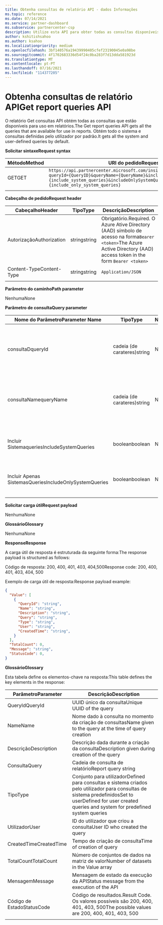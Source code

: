 ```yaml
---
title: Obtenha consultas de relatório API - dados Informações
ms.topic: reference
ms.date: 07/14/2021
ms.service: partner-dashboard
ms.subservice: partnercenter-csp
description: Utilize esta API para obter todas as consultas disponíveis para uso no relatório API.
author: kshitishsahoo
ms.author: ksahoo
ms.localizationpriority: medium
ms.openlocfilehash: 3bf140576a19439990405cfef23190045e0a98be
ms.sourcegitcommit: 4f1702683336d54f24c0ba283f7d13dda581923d
ms.translationtype: MT
ms.contentlocale: pt-PT
ms.lasthandoff: 07/16/2021
ms.locfileid: "114377205"
---
```

# <a name="get-report-queries-api"></a><span data-ttu-id="6a3fb-103">Obtenha consultas de relatório API</span><span class="sxs-lookup"><span data-stu-id="6a3fb-103">Get report queries API</span></span>

<span data-ttu-id="6a3fb-104">O relatório Get consultas API obtém todas as consultas que estão disponíveis para uso em relatórios.</span><span class="sxs-lookup"><span data-stu-id="6a3fb-104">The Get report queries API gets all the queries that are available for use in reports.</span></span> <span data-ttu-id="6a3fb-105">Obtém todo o sistema e consultas definidas pelo utilizador por padrão.</span><span class="sxs-lookup"><span data-stu-id="6a3fb-105">It gets all the system and user-defined queries by default.</span></span>

<span data-ttu-id="6a3fb-106">**Solicitar sintaxe**</span><span class="sxs-lookup"><span data-stu-id="6a3fb-106">**Request syntax**</span></span>

|    <span data-ttu-id="6a3fb-107">Método</span><span class="sxs-lookup"><span data-stu-id="6a3fb-107">Method</span></span>    |    <span data-ttu-id="6a3fb-108">URI do pedido</span><span class="sxs-lookup"><span data-stu-id="6a3fb-108">Request URI</span></span>    |
|    ----    |    ----    |
|    <span data-ttu-id="6a3fb-109">GET</span><span class="sxs-lookup"><span data-stu-id="6a3fb-109">GET</span></span>    |    `https://api.partnercenter.microsoft.com/insights/v1/mpn/ScheduledQueries?queryId={QueryID}&queryName={QueryName}&includeSystemQueries={include_system_queries}&includeOnlySystemQueries={include_only_system_queries}`     |
|        |        |

<span data-ttu-id="6a3fb-110">**Cabeçalho de pedido**</span><span class="sxs-lookup"><span data-stu-id="6a3fb-110">**Request header**</span></span>

|    <span data-ttu-id="6a3fb-111">Cabeçalho</span><span class="sxs-lookup"><span data-stu-id="6a3fb-111">Header</span></span>    |    <span data-ttu-id="6a3fb-112">Tipo</span><span class="sxs-lookup"><span data-stu-id="6a3fb-112">Type</span></span>    |    <span data-ttu-id="6a3fb-113">Descrição</span><span class="sxs-lookup"><span data-stu-id="6a3fb-113">Description</span></span>    |
|    ----    |    ----    |    ----    |
|    <span data-ttu-id="6a3fb-114">Autorização</span><span class="sxs-lookup"><span data-stu-id="6a3fb-114">Authorization</span></span>    |    <span data-ttu-id="6a3fb-115">string</span><span class="sxs-lookup"><span data-stu-id="6a3fb-115">string</span></span>    |    <span data-ttu-id="6a3fb-116">Obrigatório.</span><span class="sxs-lookup"><span data-stu-id="6a3fb-116">Required.</span></span> <span data-ttu-id="6a3fb-117">O Azure Ative Directory (AAD) símbolo de acesso na forma`Bearer <token>`</span><span class="sxs-lookup"><span data-stu-id="6a3fb-117">The Azure Active Directory (AAD) access token in the form `Bearer <token>`</span></span>    |
|    <span data-ttu-id="6a3fb-118">Content-Type</span><span class="sxs-lookup"><span data-stu-id="6a3fb-118">Content-Type</span></span>    |    <span data-ttu-id="6a3fb-119">string</span><span class="sxs-lookup"><span data-stu-id="6a3fb-119">string</span></span>    |    `Application/JSON`    |
|        |        |        |

<span data-ttu-id="6a3fb-120">**Parâmetro do caminho**</span><span class="sxs-lookup"><span data-stu-id="6a3fb-120">**Path parameter**</span></span>

<span data-ttu-id="6a3fb-121">Nenhuma</span><span class="sxs-lookup"><span data-stu-id="6a3fb-121">None</span></span>

<span data-ttu-id="6a3fb-122">**Parâmetro de consulta**</span><span class="sxs-lookup"><span data-stu-id="6a3fb-122">**Query parameter**</span></span>

|    <span data-ttu-id="6a3fb-123">Nome do Parâmetro</span><span class="sxs-lookup"><span data-stu-id="6a3fb-123">Parameter Name</span></span>    |    <span data-ttu-id="6a3fb-124">Tipo</span><span class="sxs-lookup"><span data-stu-id="6a3fb-124">Type</span></span>    |    <span data-ttu-id="6a3fb-125">Necessário</span><span class="sxs-lookup"><span data-stu-id="6a3fb-125">Required</span></span>    |    <span data-ttu-id="6a3fb-126">Descrição</span><span class="sxs-lookup"><span data-stu-id="6a3fb-126">Description</span></span>    |
|    ----    |    ----    |    ----    |    ----    |
|    <span data-ttu-id="6a3fb-127">consultaD</span><span class="sxs-lookup"><span data-stu-id="6a3fb-127">queryId</span></span>     |    <span data-ttu-id="6a3fb-128">cadeia (de carateres)</span><span class="sxs-lookup"><span data-stu-id="6a3fb-128">string</span></span>     |    <span data-ttu-id="6a3fb-129">No</span><span class="sxs-lookup"><span data-stu-id="6a3fb-129">No</span></span>    |    <span data-ttu-id="6a3fb-130">Filtrar para obter detalhes de apenas consultas com o ID dado no argumento</span><span class="sxs-lookup"><span data-stu-id="6a3fb-130">Filter to get details of only queries with the ID given in the argument</span></span>     |
|    <span data-ttu-id="6a3fb-131">consultaName</span><span class="sxs-lookup"><span data-stu-id="6a3fb-131">queryName</span></span>     |    <span data-ttu-id="6a3fb-132">cadeia (de carateres)</span><span class="sxs-lookup"><span data-stu-id="6a3fb-132">string</span></span>     |    <span data-ttu-id="6a3fb-133">No</span><span class="sxs-lookup"><span data-stu-id="6a3fb-133">No</span></span>    |    <span data-ttu-id="6a3fb-134">Filtrar para obter detalhes de apenas consultas com o nome dado no argumento</span><span class="sxs-lookup"><span data-stu-id="6a3fb-134">Filter to get details of only queries with the name given in the argument</span></span>     |
|    <span data-ttu-id="6a3fb-135">Incluir Sistemaqueries</span><span class="sxs-lookup"><span data-stu-id="6a3fb-135">IncludeSystemQueries</span></span>     |    <span data-ttu-id="6a3fb-136">boolean</span><span class="sxs-lookup"><span data-stu-id="6a3fb-136">boolean</span></span>     |    <span data-ttu-id="6a3fb-137">No</span><span class="sxs-lookup"><span data-stu-id="6a3fb-137">No</span></span>    |    <span data-ttu-id="6a3fb-138">Incluir consultas de sistema predefinidas na resposta</span><span class="sxs-lookup"><span data-stu-id="6a3fb-138">Include predefined system queries in the response</span></span>     |
|    <span data-ttu-id="6a3fb-139">Incluir Apenas SistemasQueries</span><span class="sxs-lookup"><span data-stu-id="6a3fb-139">IncludeOnlySystemQueries</span></span>     |    <span data-ttu-id="6a3fb-140">boolean</span><span class="sxs-lookup"><span data-stu-id="6a3fb-140">boolean</span></span>     |    <span data-ttu-id="6a3fb-141">No</span><span class="sxs-lookup"><span data-stu-id="6a3fb-141">No</span></span>    |    <span data-ttu-id="6a3fb-142">Incluir apenas consultas de sistema na resposta</span><span class="sxs-lookup"><span data-stu-id="6a3fb-142">Include only system queries in the response</span></span>     |
|        |        |        |        |


<span data-ttu-id="6a3fb-143">**Solicitar carga útil**</span><span class="sxs-lookup"><span data-stu-id="6a3fb-143">**Request payload**</span></span>

<span data-ttu-id="6a3fb-144">Nenhuma</span><span class="sxs-lookup"><span data-stu-id="6a3fb-144">None</span></span>

<span data-ttu-id="6a3fb-145">**Glossário**</span><span class="sxs-lookup"><span data-stu-id="6a3fb-145">**Glossary**</span></span>

<span data-ttu-id="6a3fb-146">Nenhuma</span><span class="sxs-lookup"><span data-stu-id="6a3fb-146">None</span></span>

<span data-ttu-id="6a3fb-147">**Response**</span><span class="sxs-lookup"><span data-stu-id="6a3fb-147">**Response**</span></span>

<span data-ttu-id="6a3fb-148">A carga útil de resposta é estruturada da seguinte forma:</span><span class="sxs-lookup"><span data-stu-id="6a3fb-148">The response payload is structured as follows:</span></span>

<span data-ttu-id="6a3fb-149">Código de resposta: 200, 400, 401, 403, 404,500</span><span class="sxs-lookup"><span data-stu-id="6a3fb-149">Response code: 200, 400, 401, 403, 404, 500</span></span>

<span data-ttu-id="6a3fb-150">Exemplo de carga útil de resposta:</span><span class="sxs-lookup"><span data-stu-id="6a3fb-150">Response payload example:</span></span>

```json
{ 
  "Value": [ 
    { 
      "QueryId": "string", 
      "Name": "string", 
      "Description": "string", 
      "Query": "string", 
      "Type": "string", 
      "User": "string", 
      "CreatedTime": "string", 
    } 
  ], 
  "TotalCount": 0, 
  "Message": "string", 
  "StatusCode": 0, 
} 
```

<span data-ttu-id="6a3fb-151">**Glossário**</span><span class="sxs-lookup"><span data-stu-id="6a3fb-151">**Glossary**</span></span>

<span data-ttu-id="6a3fb-152">Esta tabela define os elementos-chave na resposta:</span><span class="sxs-lookup"><span data-stu-id="6a3fb-152">This table defines the key elements in the response:</span></span>

|    <span data-ttu-id="6a3fb-153">Parâmetro</span><span class="sxs-lookup"><span data-stu-id="6a3fb-153">Parameter</span></span>    |    <span data-ttu-id="6a3fb-154">Descrição</span><span class="sxs-lookup"><span data-stu-id="6a3fb-154">Description</span></span>    |
|    ----    |    ----    |
|    <span data-ttu-id="6a3fb-155">QueryId</span><span class="sxs-lookup"><span data-stu-id="6a3fb-155">QueryId</span></span>     |    <span data-ttu-id="6a3fb-156">UUID único da consulta</span><span class="sxs-lookup"><span data-stu-id="6a3fb-156">Unique UUID of the query</span></span>     |
|    <span data-ttu-id="6a3fb-157">Name</span><span class="sxs-lookup"><span data-stu-id="6a3fb-157">Name</span></span>     |    <span data-ttu-id="6a3fb-158">Nome dado à consulta no momento da criação de consultas</span><span class="sxs-lookup"><span data-stu-id="6a3fb-158">Name given to the query at the time of query creation</span></span>     |
|    <span data-ttu-id="6a3fb-159">Descrição</span><span class="sxs-lookup"><span data-stu-id="6a3fb-159">Description</span></span>     |    <span data-ttu-id="6a3fb-160">Descrição dada durante a criação da consulta</span><span class="sxs-lookup"><span data-stu-id="6a3fb-160">Description given during creation of the query</span></span>     |
|    <span data-ttu-id="6a3fb-161">Consulta</span><span class="sxs-lookup"><span data-stu-id="6a3fb-161">Query</span></span>     |    <span data-ttu-id="6a3fb-162">Cadeia de consulta de relatório</span><span class="sxs-lookup"><span data-stu-id="6a3fb-162">Report query string</span></span>     |
|    <span data-ttu-id="6a3fb-163">Tipo</span><span class="sxs-lookup"><span data-stu-id="6a3fb-163">Type</span></span>     |    <span data-ttu-id="6a3fb-164">Conjunto para utilizadorDefined para consultas e sistema criados pelo utilizador para consultas de sistema predefinidos</span><span class="sxs-lookup"><span data-stu-id="6a3fb-164">Set to userDefined for user created queries and system for predefined system queries</span></span>     |
|    <span data-ttu-id="6a3fb-165">Utilizador</span><span class="sxs-lookup"><span data-stu-id="6a3fb-165">User</span></span>     |    <span data-ttu-id="6a3fb-166">ID do utilizador que criou a consulta</span><span class="sxs-lookup"><span data-stu-id="6a3fb-166">User ID who created the query</span></span>     |
|    <span data-ttu-id="6a3fb-167">CreatedTime</span><span class="sxs-lookup"><span data-stu-id="6a3fb-167">CreatedTime</span></span>     |    <span data-ttu-id="6a3fb-168">Tempo de criação de consulta</span><span class="sxs-lookup"><span data-stu-id="6a3fb-168">Time of creation of query</span></span>     |
|    <span data-ttu-id="6a3fb-169">TotalCount</span><span class="sxs-lookup"><span data-stu-id="6a3fb-169">TotalCount</span></span>     |    <span data-ttu-id="6a3fb-170">Número de conjuntos de dados na matriz de valor</span><span class="sxs-lookup"><span data-stu-id="6a3fb-170">Number of datasets in the Value array</span></span>     |
|    <span data-ttu-id="6a3fb-171">Mensagem</span><span class="sxs-lookup"><span data-stu-id="6a3fb-171">Message</span></span>     |    <span data-ttu-id="6a3fb-172">Mensagem de estado da execução da API</span><span class="sxs-lookup"><span data-stu-id="6a3fb-172">Status message from the execution of the API</span></span>     |
|    <span data-ttu-id="6a3fb-173">Código de Estado</span><span class="sxs-lookup"><span data-stu-id="6a3fb-173">StatusCode</span></span>     |    <span data-ttu-id="6a3fb-174">Código de resultados.</span><span class="sxs-lookup"><span data-stu-id="6a3fb-174">Result Code.</span></span> <span data-ttu-id="6a3fb-175">Os valores possíveis são 200, 400, 401, 403, 500</span><span class="sxs-lookup"><span data-stu-id="6a3fb-175">The possible values are 200, 400, 401, 403, 500</span></span>     |
|        |        |
